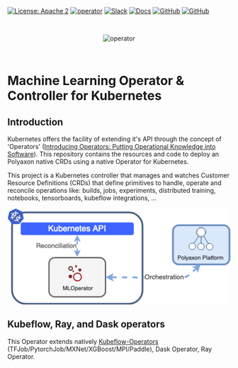 [![License: Apache 2](https://img.shields.io/badge/License-apache2-green.svg)](LICENSE)
[![operator](https://github.com/polyaxon/operator/actions/workflows/tests.yml/badge.svg)](https://github.com/polyaxon/operator/actions/workflows/tests.yml)
[![Slack](https://img.shields.io/badge/chat-on%20slack-aadada.svg?logo=slack&longCache=true)](https://polyaxon.com/slack/)
[![Docs](https://img.shields.io/badge/docs-stable-brightgreen.svg?style=flat)](https://polyaxon.com/docs/)
[![GitHub](https://img.shields.io/badge/issue_tracker-github-blue?logo=github)](https://github.com/polyaxon/polyaxon/issues)
[![GitHub](https://img.shields.io/badge/roadmap-github-blue?logo=github)](https://github.com/polyaxon/polyaxon/milestones)

<br>
<p align="center">
  <p align="center">
    <img src="https://raw.githubusercontent.com/polyaxon/polyaxon/master/artifacts/packages/operator.svg" alt="operator" height="100">
  </p>
</p>
<br>

# Machine Learning Operator & Controller for Kubernetes

## Introduction

Kubernetes offers the facility of extending it's API through the concept of 'Operators' ([Introducing Operators: Putting Operational Knowledge into Software](https://coreos.com/blog/introducing-operators.html)). This repository contains the resources and code to deploy an Polyaxon native CRDs using a native Operator for Kubernetes.

This project is a Kubernetes controller that manages and watches Customer Resource Definitions (CRDs) that define primitives to handle, operate and reconcile operations like: builds, jobs, experiments, distributed training, notebooks, tensorboards, kubeflow integrations, ...

![Operator Architecture](./artifacts/Operator-architecture.png)

## Kubeflow, Ray, and Dask operators

This Operator extends natively [Kubeflow-Operators](https://github.com/polyaxon/training-operator) (TFJob/PytorchJob/MXNet/XGBoost/MPI/Paddle), Dask Operator, Ray Operator.

